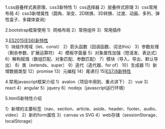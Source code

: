 1.css层叠样式表原理、css3新特性
1）css选择器
2）层叠样式原理
3）css常用布局
4）css3新增属性（圆角、渐变、2D转换、3D转换、过渡、动画、多列、弹性盒子、多媒体查询）

2.bootstrap框架使用
1）网格布局
2）常用组件
3）常用插件

3.[ES2015(ES6)新特性](http://es6.ruanyifeng.com/)  
1）块级作用域（let、const）
2）箭头函数（回调函数、词法this）
3）参数处理（剩余参数、扩展运算符）
4）模板字面量
5）对象属性加强（短语发、表达式）
6）解构赋值（数组匹配、对象匹配、参数匹配）
7）模块（导入、导出、默认导出）
8）类（extends、super）
9）迭代（迭代器、for of）
10）生成器
11）新增数据类型
12）promise
13）元编程
14）尾递归
15)[ES7/8新特性](https://www.jianshu.com/p/13c5d002478b)  

4.常用javascript框架介绍
1）avalon（项目中用到、重点讲下）
2）vue
3）react
4）angular
5）jquery
6）nodejs（javascript运行环境）

5.html5新特性介绍

1）新增的主要标签（nav、section、article、aside、header、footer、audio、video）
2）新的form属性
3）canvas vs SVG
4）web存储（sessionStorage、localStorage）


